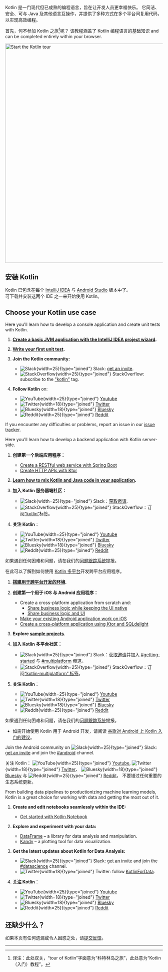 [//]: # (title: Kotlin 入门)

Kotlin 是一门现代但已成熟的编程语言，旨在让开发人员更幸福快乐。
它简洁、安全、可与 Java 及其他语言互操作，并提供了多种方式在多个平台间复用代码，以实现高效编程。

首先，何不参加 Kotlin 之旅[^1]呢？ 该教程涵盖了 Kotlin 编程语言的基础知识 and can
be completed entirely within your browser.

<a href="kotlin-tour-welcome.md"><img src="start-kotlin-tour.svg" width="700" alt="Start the Kotlin tour" style="block"/></a>

## 安装 Kotlin

Kotlin 已包含在每个 [IntelliJ IDEA](https://www.jetbrains.com/idea/download/) 与 [Android Studio](https://developer.android.com/studio) 版本中了。  
可下载并安装这两个 IDE 之一来开始使用 Kotlin。

## Choose your Kotlin use case
 
<tabs>

<tab id="console" title="Console">

Here you'll learn how to develop a console application and create unit tests with Kotlin.

1. **[Create a basic JVM application with the IntelliJ IDEA project wizard](jvm-get-started.md).**

2. **[Write your first unit test](jvm-test-using-junit.md).**

3. **Join the Kotlin community:**

   * ![Slack](slack.svg){width=25}{type="joined"} Slack: [get an invite](https://surveys.jetbrains.com/s3/kotlin-slack-sign-up).
   * ![StackOverflow](stackoverflow.svg){width=25}{type="joined"} StackOverflow: subscribe to the ["kotlin"](https://stackoverflow.com/questions/tagged/kotlin) tag.

4. **Follow Kotlin** on:
   * ![YouTube](youtube.svg){width=25}{type="joined"} [Youtube](https://www.youtube.com/channel/UCP7uiEZIqci43m22KDl0sNw)
   * ![Twitter](twitter.svg){width=18}{type="joined"} [Twitter](https://twitter.com/kotlin)
   * ![Bluesky](bsky.svg){width=18}{type="joined"} [Bluesky](https://bsky.app/profile/kotlinlang.org)
   * ![Reddit](reddit.svg){width=25}{type="joined"} [Reddit](https://www.reddit.com/r/Kotlin/)

If you encounter any difficulties or problems, report an issue in our [issue tracker](https://youtrack.jetbrains.com/issues/KT).

</tab>

<tab id="backend" title="后端">

Here you'll learn how to develop a backend application with Kotlin server-side.

1. **创建第一个后端应用程序：**

     * [Create a RESTful web service with Spring Boot](jvm-get-started-spring-boot.md)
     * [Create HTTP APIs with Ktor](https://ktor.io/docs/creating-http-apis.html)

2. **[Learn how to mix Kotlin and Java code in your application](mixing-java-kotlin-intellij.md).**

3. **加入 Kotlin 服务器端社区：**

   * ![Slack](slack.svg){width=25}{type="joined"} Slack：[获取邀请](https://surveys.jetbrains.com/s3/kotlin-slack-sign-up).
   * ![StackOverflow](stackoverflow.svg){width=25}{type="joined"} StackOverflow：订阅[“kotlin”](https://stackoverflow.com/questions/tagged/kotlin)标签。

4. **关注 Kotlin**：

   * ![YouTube](youtube.svg){width=25}{type="joined"} [Youtube](https://www.youtube.com/channel/UCP7uiEZIqci43m22KDl0sNw)
   * ![Twitter](twitter.svg){width=18}{type="joined"} [Twitter](https://twitter.com/kotlin)
   * ![Bluesky](bsky.svg){width=18}{type="joined"} [Bluesky](https://bsky.app/profile/kotlinlang.org)
   * ![Reddit](reddit.svg){width=25}{type="joined"} [Reddit](https://www.reddit.com/r/Kotlin/)

如果遇到任何困难和问题，请在我们的[问题跟踪系统](https://youtrack.jetbrains.com/issues/KT)提报。

</tab>

<tab id="cross-platform-mobile" title="跨平台">

在此可以了解到如何使用 [Kotlin 多平台](multiplatform-intro.md)开发跨平台应用程序。

1. **[搭建用于跨平台开发的环境](https://www.jetbrains.com/help/kotlin-multiplatform-dev/multiplatform-setup.html).**

2. **创建第一个用于 iOS 与 Android 应用程序：**

   * Create a cross-platform application from scratch and:
     * [Share business logic while keeping the UI native](https://www.jetbrains.com/help/kotlin-multiplatform-dev/multiplatform-create-first-app.html)
     * [Share business logic and UI](https://www.jetbrains.com/help/kotlin-multiplatform-dev/compose-multiplatform-create-first-app.html)
   * [Make your existing Android application work on iOS](https://www.jetbrains.com/help/kotlin-multiplatform-dev/multiplatform-integrate-in-existing-app.html)
   * [Create a cross-platform application using Ktor and SQLdelight](https://www.jetbrains.com/help/kotlin-multiplatform-dev/multiplatform-ktor-sqldelight.html)

3. **Explore [sample projects](https://www.jetbrains.com/help/kotlin-multiplatform-dev/multiplatform-samples.html)**.

4. **加入 Kotlin 多平台社区：**

   * ![Slack](slack.svg){width=25}{type="joined"} Slack：[获取邀请](https://surveys.jetbrains.com/s3/kotlin-slack-sign-up)并加入 [#getting-started](https://kotlinlang.slack.com/archives/C0B8MA7FA) 与 [#multiplatform](https://kotlinlang.slack.com/archives/C3PQML5NU) 频道。
   * ![StackOverflow](stackoverflow.svg){width=25}{type="joined"} StackOverflow：订阅[“kotlin-multiplatform” 标签](https://stackoverflow.com/questions/tagged/kotlin-multiplatform)。

5. **关注 Kotlin**：

   * ![YouTube](youtube.svg){width=25}{type="joined"} [Youtube](https://www.youtube.com/channel/UCP7uiEZIqci43m22KDl0sNw)
   * ![Twitter](twitter.svg){width=18}{type="joined"} [Twitter](https://twitter.com/kotlin)
   * ![Bluesky](bsky.svg){width=18}{type="joined"} [Bluesky](https://bsky.app/profile/kotlinlang.org)
   * ![Reddit](reddit.svg){width=25}{type="joined"} [Reddit](https://www.reddit.com/r/Kotlin/)

如果遇到任何困难和问题，请在我们的[问题跟踪系统](https://youtrack.jetbrains.com/issues/KT)提报。

</tab>

<tab id="android" title="Android">

* 如需开始使用 Kotlin 用于 Android 开发，请阅读 [谷歌对 Android 上 Kotlin 入门的建议](https://developer.android.com/kotlin/get-started)。

Join the Android community on ![Slack](slack.svg){width=25}{type="joined"} Slack: [get an invite](https://surveys.jetbrains.com/s3/kotlin-slack-sign-up) and join the [#android](https://kotlinlang.slack.com/archives/C0B8M7BUY) channel.

关注 Kotlin： ![YouTube](youtube.svg){width=25}{type="joined"} [Youtube](https://www.youtube.com/channel/UCP7uiEZIqci43m22KDl0sNw), ![Twitter](twitter.svg){width=18}{type="joined"} [Twitter](https://twitter.com/kotlin)、 ![Bluesky](bsky.svg){width=18}{type="joined"} [Bluesky](https://bsky.app/profile/kotlinlang.org) 与 ![Reddit](reddit.svg){width=25}{type="joined"} [Reddit](https://www.reddit.com/r/Kotlin/)， 不要错过任何重要的生态系统更新。

</tab>

<tab id="data-analysis" title="Data analysis">

From building data pipelines to productionizing machine learning models, Kotlin is a great choice for working with data and getting the most out of it.

1. **Create and edit notebooks seamlessly within the IDE:**

   * [Get started with Kotlin Notebook](get-started-with-kotlin-notebooks.md)

2. **Explore and experiment with your data:**

   * [DataFrame](https://kotlin.github.io/dataframe/overview.html) – a library for data analysis and manipulation.
   * [Kandy](https://kotlin.github.io/kandy/welcome.html) – a plotting tool for data visualization.

3. **Get the latest updates about Kotlin for Data Analysis:**

   * ![Slack](slack.svg){width=25}{type="joined"} Slack: [get an invite](https://surveys.jetbrains.com/s3/kotlin-slack-sign-up) and join the [#datascience](https://kotlinlang.slack.com/archives/C4W52CFEZ) channel.
   * ![Twitter](twitter.svg){width=18}{type="joined"} Twitter: follow [KotlinForData](http://twitter.com/KotlinForData).

4. **关注 Kotlin**：
   * ![YouTube](youtube.svg){width=25}{type="joined"} [Youtube](https://www.youtube.com/channel/UCP7uiEZIqci43m22KDl0sNw)
   * ![Twitter](twitter.svg){width=18}{type="joined"} [Twitter](https://twitter.com/kotlin)
   * ![Bluesky](bsky.svg){width=18}{type="joined"} [Bluesky](https://bsky.app/profile/kotlinlang.org)
   * ![Reddit](reddit.svg){width=25}{type="joined"} [Reddit](https://www.reddit.com/r/Kotlin/)

</tab>

</tabs>

## 还缺少什么？

如果本页有任何遗漏或令人困惑之处，请[提交反馈](https://surveys.hotjar.com/d82e82b0-00d9-44a7-b793-0611bf6189df)。

---

[^1]: 译注：此处双关，“tour of Kotlin”字面意为“科特林岛之旅”，此处意为“Kotlin（入门）教程”。
